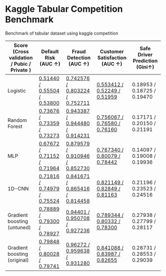 # Kaggle Tabular Competition Benchmark
Benchmark of tabular dataset using kaggle competition

| Score (Cross validation / Pubic / Private ) | Default Risk (AUC ↑)        | Fraud Detection (AUC ↑)        | Customer Satisfaction (AUC ↑)  | Safe Driver Prediction (Gini↑) |
|------------------------------|-----------------------------|--------------------------------|--------------------------------|--------------------------------|
| Logistic                     | [0.51440 / 0.55504 / 0.53800](https://www.kaggle.com/code/s903124/base-model-with-0-804-auc-on-home-credit-logistic) | [0.742576 / 0.803224 / 0.752711](https://www.kaggle.com/code/s903124/xgb-fraud-with-magic-training-logistic/notebook) | [0.553412 / 0.52249 / 0.51959](https://www.kaggle.com/code/s903124/to-the-top-v2-training-logistic)   | 0.18953 / 0.18725 / 0.19470    |
| Random Forest                | [0.73676 / 0.73359 / 0.73273](https://www.kaggle.com/code/s903124/base-model-with-0-804-auc-on-home-credit-rf) | [0.943387 / 0.944480 / 0.914231](https://www.kaggle.com/code/s903124/xgb-fraud-with-magic-training-rf) | [0.756067 / 0.76580 / 0.76160](https://www.kaggle.com/code/s903124/to-the-top-v2-training-rf)   | 0.17171 / 0.20150 / 0.21191    |
| MLP                          | [0.67672 / 0.71152 / 0.71964](https://www.kaggle.com/code/s903124/base-model-with-0-804-auc-on-home-credit-mlp) | [0.879579 / 0.910946 / 0.852730](https://www.kaggle.com/code/s903124/xgb-fraud-with-magic-training-mlp) | [0.767340 / 0.80079 / 0.78442](https://www.kaggle.com/code/s903124/to-the-top-v2-training-mlp)   | 0.14097 / 0.19008 / 0.19936    |
| 1D-CNN                       | [0.71816 / 0.74979 / 0.75524](https://www.kaggle.com/code/s903124/base-model-with-0-804-auc-on-home-credit-cnn) | [0.841671 / 0.865416 / 0.814458](https://www.kaggle.com/code/s903124/xgb-fraud-with-magic-training-cnn) | [0.821149 / 0.82849 / 0.81163](https://www.kaggle.com/code/s903124/to-the-top-v2-training-cnn)   | 0.21196 / 0.23523 / 0.24516    |
| Gradient boosting (untuned)  | [0.78889 / 0.79300 / 0.78927](https://www.kaggle.com/code/s903124/base-model-with-0-804-auc-on-home-credit-untuned) | [0.94401 / 0.950708 / 0.927236](https://www.kaggle.com/code/s903124/xgb-fraud-with-magic-training-untuned)  | [0.789344 / 0.80332 / 0.78300](https://www.kaggle.com/code/s903124/to-the-top-v2-training-untuned)   | 0.27938 / 0.27799 / 0.28117    |
| Gradient boosting (original) | [0.79848 / 0.80028 / 0.79741](https://www.kaggle.com/code/s903124/base-model-with-0-804-auc-on-home-credit-training) | [0.96272 / 0.959638 / 0.931280](https://www.kaggle.com/code/s903124/xgb-fraud-with-magic-training)  | [0.841088 / 0.83987 / 0.82655](https://www.kaggle.com/code/s903124/to-the-top-v2-training)   | 0.28731 / 0.28553 / 0.29039    |

